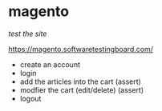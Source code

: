 # magento

_test the site_

https://magento.softwaretestingboard.com/

* create an account
* login
* add the articles into the cart
    (assert)
* modfier the cart (edit/delete)
    (assert)
* logout